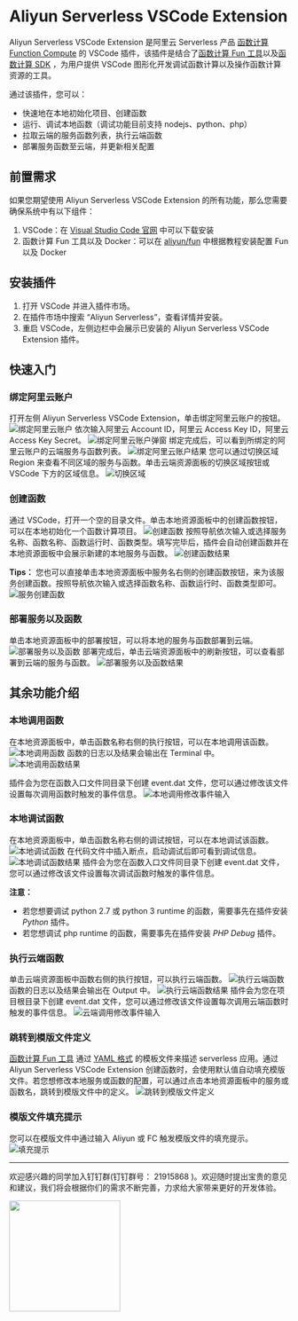 # Aliyun Serverless VSCode Extension

Aliyun Serverless VSCode Extension 是阿里云 Serverless 产品 [函数计算 Function Compute](https://www.aliyun.com/product/fc) 的 VSCode 插件，该插件是结合了[函数计算 Fun 工具](https://github.com/aliyun/fun)以及[函数计算 SDK](https://help.aliyun.com/document_detail/53277.html) ，为用户提供 VSCode 图形化开发调试函数计算以及操作函数计算资源的工具。

通过该插件，您可以：
- 快速地在本地初始化项目、创建函数
- 运行、调试本地函数（调试功能目前支持 nodejs、python、php）
- 拉取云端的服务函数列表，执行云端函数
- 部署服务函数至云端，并更新相关配置

## 前置需求
如果您期望使用 Aliyun Serverless VSCode Extension 的所有功能，那么您需要确保系统中有以下组件：
1. VSCode：在 [Visual Studio Code 官网](https://code.visualstudio.com/) 中可以下载安装
2. 函数计算 Fun 工具以及 Docker：可以在 [aliyun/fun](https://github.com/aliyun/fun) 中根据教程安装配置 Fun 以及 Docker

## 安装插件
1. 打开 VSCode 并进入插件市场。
2. 在插件市场中搜索 “Aliyun Serverless”，查看详情并安装。
3. 重启 VSCode，左侧边栏中会展示已安装的 Aliyun Serverless VSCode Extension 插件。

## 快速入门
### 绑定阿里云账户
打开左侧 Aliyun Serverless VSCode Extension，单击绑定阿里云账户的按钮。
![绑定阿里云账户](https://github.com/alibaba/serverless-vscode/blob/master/media/snapshot/bind-account.png?raw=true)
依次输入阿里云 Account ID，阿里云 Access Key ID，阿里云 Access Key Secret。
![绑定阿里云账户弹窗](https://github.com/alibaba/serverless-vscode/blob/master/media/snapshot/bind-account-toast.png?raw=true)
绑定完成后，可以看到所绑定的阿里云账户的云端服务与函数列表。
![绑定阿里云账户结果](https://github.com/alibaba/serverless-vscode/blob/master/media/snapshot/bind-account-result.png?raw=true)
您可以通过切换区域 Region 来查看不同区域的服务与函数。单击云端资源面板的切换区域按钮或 VSCode 下方的区域信息。
![切换区域](https://github.com/alibaba/serverless-vscode/blob/master/media/snapshot/switch-region.png?raw=true)

### 创建函数
通过 VSCode，打开一个空的目录文件。单击本地资源面板中的创建函数按钮，可以在本地初始化一个函数计算项目。
![创建函数](https://github.com/alibaba/serverless-vscode/blob/master/media/snapshot/create-func.png?raw=true)
按照导航依次输入或选择服务名称、函数名称、函数运行时、函数类型。填写完毕后，插件会自动创建函数并在本地资源面板中会展示新建的本地服务与函数。
![创建函数结果](https://github.com/alibaba/serverless-vscode/blob/master/media/snapshot/create-func-result.png?raw=true)

__Tips：__
您也可以直接单击本地资源面板中服务名右侧的创建函数按钮，来为该服务创建函数。按照导航依次输入或选择函数名称、函数运行时、函数类型即可。
![服务创建函数](https://github.com/alibaba/serverless-vscode/blob/master/media/snapshot/create-func-under-service.png?raw=true)

### 部署服务以及函数
单击本地资源面板中的部署按钮，可以将本地的服务与函数部署到云端。
![部署服务以及函数](https://github.com/alibaba/serverless-vscode/blob/master/media/snapshot/deploy.png?raw=true)
部署完成后，单击云端资源面板中的刷新按钮，可以查看部署到云端的服务与函数。
![部署服务以及函数结果](https://github.com/alibaba/serverless-vscode/blob/master/media/snapshot/deploy-result.png?raw=true)

## 其余功能介绍
### 本地调用函数
在本地资源面板中，单击函数名称右侧的执行按钮，可以在本地调用该函数。
![本地调用函数](https://github.com/alibaba/serverless-vscode/blob/master/media/snapshot/local-invoke.png?raw=true)
函数的日志以及结果会输出在 Terminal 中。
![本地调用函数结果](https://github.com/alibaba/serverless-vscode/blob/master/media/snapshot/local-invoke-result.png?raw=true)

插件会为您在函数入口文件同目录下创建 event.dat 文件，您可以通过修改该文件设置每次调用函数时触发的事件信息。
![本地调用修改事件输入](https://github.com/alibaba/serverless-vscode/blob/master/media/snapshot/local-invoke-event.png?raw=true)

### 本地调试函数
在本地资源面板中，单击函数名称右侧的调试按钮，可以在本地调试该函数。
![本地调试函数](https://github.com/alibaba/serverless-vscode/blob/master/media/snapshot/local-debug.png?raw=true)
在代码文件中插入断点，启动调试后即可看到调试信息。
![本地调试函数结果](https://github.com/alibaba/serverless-vscode/blob/master/media/snapshot/local-debug-result.png?raw=true)
插件会为您在函数入口文件同目录下创建 event.dat 文件，您可以通过修改该文件设置每次调试函数时触发的事件信息。

__注意：__
- 若您想要调试 python 2.7 或 python 3 runtime 的函数，需要事先在插件安装 _Python_ 插件。
- 若您想调试 php runtime 的函数，需要事先在插件安装 _PHP Debug_ 插件。

### 执行云端函数
单击云端资源面板中函数右侧的执行按钮，可以执行云端函数。
![执行云端函数](https://github.com/alibaba/serverless-vscode/blob/master/media/snapshot/remote-invoke.png?raw=true)
函数的日志以及结果会输出在 Output 中。
![执行云端函数结果](https://github.com/alibaba/serverless-vscode/blob/master/media/snapshot/remote-invoke-result.png?raw=true)
插件会为您在项目根目录下创建 event.dat 文件，您可以通过修改该文件设置每次调用云端函数时触发的事件信息。
![云端调用修改事件输入](https://github.com/alibaba/serverless-vscode/blob/master/media/snapshot/remote-invoke-event.png?raw=true)

### 跳转到模版文件定义
[函数计算 Fun 工具](https://github.com/aliyun/fun) 通过 [YAML 格式](https://yaml.org/spec/1.1/) 的模板文件来描述 serverless 应用。通过 Aliyun Serverless VSCode Extension 创建函数时，会使用默认值自动填充模版文件。若您想修改本地服务或函数的配置，可以通过点击本地资源面板中的服务或函数名，跳转到模版文件中的定义。
![跳转到模版文件定义](https://github.com/alibaba/serverless-vscode/blob/master/media/snapshot/goto-template.png?raw=true)

### 模版文件填充提示
您可以在模版文件中通过输入 Aliyun 或 FC 触发模版文件的填充提示。
![填充提示](https://github.com/alibaba/serverless-vscode/blob/master/media/snapshot/template-suggestion.gif?raw=true)

---

欢迎感兴趣的同学加入钉钉群(钉钉群号： 21915868 )。欢迎随时提出宝贵的意见和建议，我们将会根据你们的需求不断完善，力求给大家带来更好的开发体验。

<img src="https://github.com/alibaba/serverless-vscode/blob/master/media/snapshot/two-dimension-code.png?raw=true" width="200px" height="200px" />

